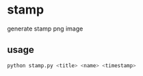# stamp

generate stamp png image

## usage

```bash
python stamp.py <title> <name> <timestamp>

```
